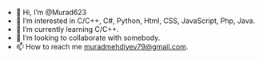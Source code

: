 - 👋 Hi, I’m @Murad623
- 👀 I’m interested in C/C++, C#, Python, Html, CSS, JavaScript, Php, Java.
- 🌱 I’m currently learning C/C++.
- 💞️ I’m looking to collaborate with somebody.
- 📫 How to reach me muradmehdiyev79@gmail.com.

<!---
Murad623/Murad623 is a ✨ special ✨ repository because its `README.md` (this file) appears on your GitHub profile.
You can click the Preview link to take a look at your changes.
--->
